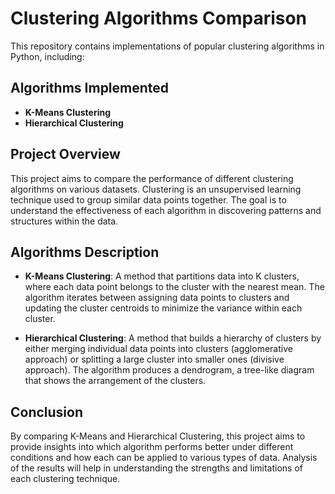 # **Clustering Algorithms Comparison**

This repository contains implementations of popular clustering algorithms in Python, including:

## **Algorithms Implemented**

- **K-Means Clustering**
- **Hierarchical Clustering**

## **Project Overview**

This project aims to compare the performance of different clustering algorithms on various datasets. Clustering is an unsupervised learning technique used to group similar data points together. The goal is to understand the effectiveness of each algorithm in discovering patterns and structures within the data.

## **Algorithms Description**

- **K-Means Clustering**: A method that partitions data into K clusters, where each data point belongs to the cluster with the nearest mean. The algorithm iterates between assigning data points to clusters and updating the cluster centroids to minimize the variance within each cluster.

- **Hierarchical Clustering**: A method that builds a hierarchy of clusters by either merging individual data points into clusters (agglomerative approach) or splitting a large cluster into smaller ones (divisive approach). The algorithm produces a dendrogram, a tree-like diagram that shows the arrangement of the clusters.

## **Conclusion**

By comparing K-Means and Hierarchical Clustering, this project aims to provide insights into which algorithm performs better under different conditions and how each can be applied to various types of data. Analysis of the results will help in understanding the strengths and limitations of each clustering technique.
